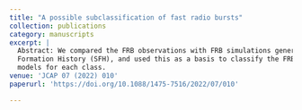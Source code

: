 ```yaml
---
title: "A possible subclassification of fast radio bursts"
collection: publications
category: manuscripts
excerpt: |
  Abstract: We compared the FRB observations with FRB simulations generated following the Star
  Formation History (SFH), and used this as a basis to classify the FRBs and analyze possible progenitor
  models for each class.
venue: 'JCAP 07 (2022) 010'
paperurl: 'https://doi.org/10.1088/1475-7516/2022/07/010'

---
```

